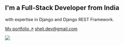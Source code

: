 ## I'm a Full-Stack Developer from India
with expertise in Django and Django REST Framework.

[My portfolio ↗️](https://sheljin.netlify.app)
[shelj.dev@gmail.com](mailto:shelj.dev@gmail.com)


<img align="left" src="https://profile-counter.glitch.me/shelji/count.svg" />
